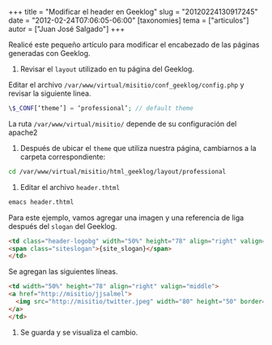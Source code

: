 +++
title = "Modificar el header en Geeklog"
slug = "20120224130917245"
date = "2012-02-24T07:06:05-06:00"
[taxonomies]
tema = ["articulos"]
autor = ["Juan José Salgado"]
+++

Realicé este pequeño artículo para modificar el encabezado de las
páginas generadas con Geeklog.

1. Revisar el `layout` utilizado en tu página del Geeklog.

Editar el archivo `/var/www/virtual/misitio/conf_geeklog/config.php` y revisar
la siguiente linea.

```php
\$_CONF[‘theme’] = ‘professional’; // default theme
```

La ruta `/var/www/virtual/misitio/` depende de su configuración del apache2

1. Después de ubicar el `theme` que utiliza nuestra página, cambiarnos a la
   carpeta correspondiente:

```bash
cd /var/www/virtual/misitio/html_geeklog/layout/professional
```

1. Editar el archivo `header.thtml`

```bash
emacs header.thtml
```

Para este ejemplo, vamos agregar una imagen y una referencia de liga después del
`slogan` del Geeklog.

```html
<td class="header-logobg" width="50%" height="78" align="right" valign="middle">
<span class="siteslogan">{site_slogan}</span>
</td>
```

Se agregan las siguientes líneas.

```html
<td width="50%" height="78" align="right" valign="middle">
<a href="http://misitio/jjsalmel">
  <img src="http://misitio/twitter.jpeg" width="80" height="50" border="0">
</a>
</td>
```

1. Se guarda y se visualiza el cambio.
